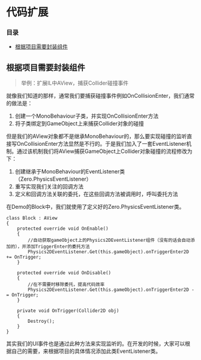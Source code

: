 # 代码扩展

### 目录

- [根据项目需要封装组件](#根据项目需要封装组件)



## 根据项目需要封装组件

> 举例：扩展IL中AView，捕获Collider碰撞事件

就像我们知道的那样，通常我们要捕获碰撞事件例如OnCollisionEnter，我们通常的做法是：

1. 创建一个MonoBehaviour子类，并实现OnCollisionEnter方法
2. 将子类绑定到GameObject上来捕获Collider对象的碰撞

但是我们的AView对象都不是继承MonoBehaviour的，那么要实现碰撞的监听直接写OnCollisionEnter方法显然是不行的。于是我们加入了一套EventListener机制。通过该机制我们将AView捕获GameObject上Collider对象碰撞的流程修改为下：

1. 创建继承于MonoBehaviour的EventListener类（Zero.PhysicsEventListener）
2. 重写实现我们关注的回调方法
3. 定义和回调方法关联的委托，在这些回调方法被调用时，呼叫委托方法

在Demo的Block中，我们就使用了定义好的Zero.PhysicsEventListener类。

```
class Block : AView
{
    protected override void OnEnable()
    {
        //自动获取gameObject上的Physics2DEventListener组件（没有的话会自动添加的），并添加TriggerEnter的委托方法
        Physics2DEventListener.Get(this.gameObject).onTriggerEnter2D += OnTrigger;
    }

    protected override void OnDisable()
    {
        //在不需要时移除委托，提高代码效率
        Physics2DEventListener.Get(this.gameObject).onTriggerEnter2D -= OnTrigger;
    }

    private void OnTrigger(Collider2D obj)
    {
        Destroy();
    }
}
```

其实我们的UI事件也是通过此种方法来实现监听的。在开发的时候，大家可以根据自己的需要，来根据项目的具体情况添加此类EventListener类。